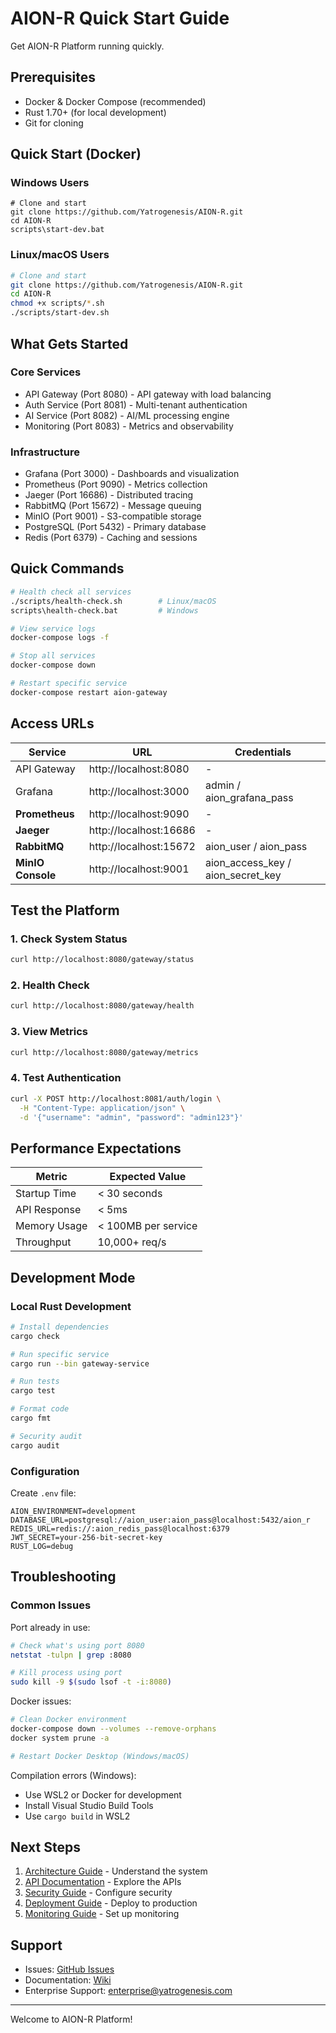 # AION-R Quick Start Guide

Get AION-R Platform running quickly.

## Prerequisites

- Docker & Docker Compose (recommended)
- Rust 1.70+ (for local development)
- Git for cloning

## Quick Start (Docker)

### Windows Users

```batch
# Clone and start
git clone https://github.com/Yatrogenesis/AION-R.git
cd AION-R
scripts\start-dev.bat
```

### Linux/macOS Users

```bash
# Clone and start
git clone https://github.com/Yatrogenesis/AION-R.git
cd AION-R
chmod +x scripts/*.sh
./scripts/start-dev.sh
```

## What Gets Started

### Core Services
- API Gateway (Port 8080) - API gateway with load balancing
- Auth Service (Port 8081) - Multi-tenant authentication
- AI Service (Port 8082) - AI/ML processing engine
- Monitoring (Port 8083) - Metrics and observability

### Infrastructure
- Grafana (Port 3000) - Dashboards and visualization
- Prometheus (Port 9090) - Metrics collection
- Jaeger (Port 16686) - Distributed tracing
- RabbitMQ (Port 15672) - Message queuing
- MinIO (Port 9001) - S3-compatible storage
- PostgreSQL (Port 5432) - Primary database
- Redis (Port 6379) - Caching and sessions

## Quick Commands

```bash
# Health check all services
./scripts/health-check.sh        # Linux/macOS
scripts\health-check.bat         # Windows

# View service logs
docker-compose logs -f

# Stop all services
docker-compose down

# Restart specific service
docker-compose restart aion-gateway
```

## Access URLs

| Service | URL | Credentials |
|---------|-----|-------------|
| API Gateway | http://localhost:8080 | - |
| Grafana | http://localhost:3000 | admin / aion_grafana_pass |
| **Prometheus** | http://localhost:9090 | - |
| **Jaeger** | http://localhost:16686 | - |
| **RabbitMQ** | http://localhost:15672 | aion_user / aion_pass |
| **MinIO Console** | http://localhost:9001 | aion_access_key / aion_secret_key |

## Test the Platform

### 1. Check System Status
```bash
curl http://localhost:8080/gateway/status
```

### 2. Health Check
```bash
curl http://localhost:8080/gateway/health
```

### 3. View Metrics
```bash
curl http://localhost:8080/gateway/metrics
```

### 4. Test Authentication
```bash
curl -X POST http://localhost:8081/auth/login \
  -H "Content-Type: application/json" \
  -d '{"username": "admin", "password": "admin123"}'
```

## Performance Expectations

| Metric | Expected Value |
|--------|----------------|
| Startup Time | < 30 seconds |
| API Response | < 5ms |
| Memory Usage | < 100MB per service |
| Throughput | 10,000+ req/s |

## Development Mode

### Local Rust Development
```bash
# Install dependencies
cargo check

# Run specific service
cargo run --bin gateway-service

# Run tests
cargo test

# Format code
cargo fmt

# Security audit
cargo audit
```

### Configuration

Create `.env` file:
```env
AION_ENVIRONMENT=development
DATABASE_URL=postgresql://aion_user:aion_pass@localhost:5432/aion_r
REDIS_URL=redis://:aion_redis_pass@localhost:6379
JWT_SECRET=your-256-bit-secret-key
RUST_LOG=debug
```

## Troubleshooting

### Common Issues

Port already in use:
```bash
# Check what's using port 8080
netstat -tulpn | grep :8080

# Kill process using port
sudo kill -9 $(sudo lsof -t -i:8080)
```

Docker issues:
```bash
# Clean Docker environment
docker-compose down --volumes --remove-orphans
docker system prune -a

# Restart Docker Desktop (Windows/macOS)
```

Compilation errors (Windows):
- Use WSL2 or Docker for development
- Install Visual Studio Build Tools
- Use `cargo build` in WSL2

## Next Steps

1. [Architecture Guide](docs/architecture/system-design.md) - Understand the system
2. [API Documentation](docs/api/README.md) - Explore the APIs
3. [Security Guide](docs/security/README.md) - Configure security
4. [Deployment Guide](docs/deployment/README.md) - Deploy to production
5. [Monitoring Guide](docs/monitoring/README.md) - Set up monitoring

## Support

- Issues: [GitHub Issues](https://github.com/Yatrogenesis/AION-R/issues)
- Documentation: [Wiki](https://github.com/Yatrogenesis/AION-R/wiki)
- Enterprise Support: enterprise@yatrogenesis.com

---

Welcome to AION-R Platform!